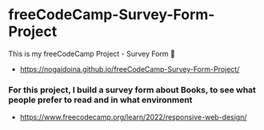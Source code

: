 # freeCodeCamp-Survey-Form-Project
This is my freeCodeCamp Project -  Survey Form :partying_face:
- https://nogaidoina.github.io/freeCodeCamp-Survey-Form-Project/

### For this project, I build a survey form about Books, to see what people prefer to read and in what environment
 - https://www.freecodecamp.org/learn/2022/responsive-web-design/

